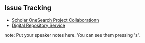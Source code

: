 ##  Issue Tracking

<span class="fa fa-bug fa-5x" aria-hidden="true"></span>

* [Scholar OneSearch Project Collaborationn](https://github.com/NEU-Libraries/scholar-onesearch/issues?state=open)
* [Digital Repository Service](https://github.com/nu-lts/drs/issues)


note:
    Put your speaker notes here.
    You can see them pressing 's'.
